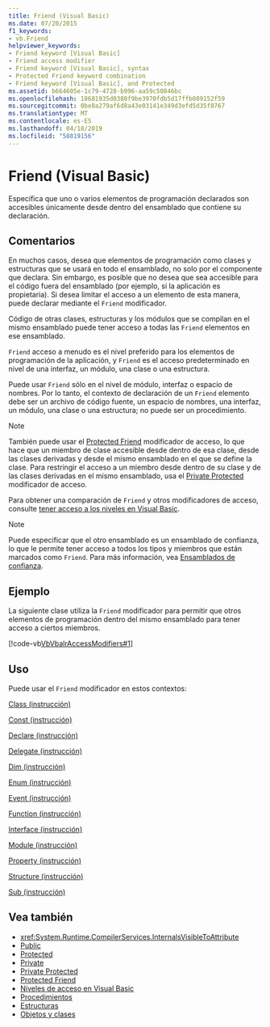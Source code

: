```yaml
---
title: Friend (Visual Basic)
ms.date: 07/20/2015
f1_keywords:
- vb.Friend
helpviewer_keywords:
- Friend keyword [Visual Basic]
- Friend access modifier
- Friend keyword [Visual Basic], syntax
- Protected Friend keyword combination
- Friend keyword [Visual Basic], and Protected
ms.assetid: b664605e-1c79-4728-b996-aa59c50846bc
ms.openlocfilehash: 18681935d0380f9be3970fdb5d17ffb089152f59
ms.sourcegitcommit: 0be8a279af6d8a43e03141e349d3efd5d35f8767
ms.translationtype: MT
ms.contentlocale: es-ES
ms.lasthandoff: 04/18/2019
ms.locfileid: "58819156"
---
```

# <a name="friend-visual-basic"></a>Friend (Visual Basic)
Especifica que uno o varios elementos de programación declarados son accesibles únicamente desde dentro del ensamblado que contiene su declaración.  
  
## <a name="remarks"></a>Comentarios  
 En muchos casos, desea que elementos de programación como clases y estructuras que se usará en todo el ensamblado, no solo por el componente que declara. Sin embargo, es posible que no desea que sea accesible para el código fuera del ensamblado (por ejemplo, si la aplicación es propietaria). Si desea limitar el acceso a un elemento de esta manera, puede declarar mediante el `Friend` modificador.  
  
 Código de otras clases, estructuras y los módulos que se compilan en el mismo ensamblado puede tener acceso a todas las `Friend` elementos en ese ensamblado.  
  
 `Friend` acceso a menudo es el nivel preferido para los elementos de programación de la aplicación, y `Friend` es el acceso predeterminado en nivel de una interfaz, un módulo, una clase o una estructura.  
  
 Puede usar `Friend` sólo en el nivel de módulo, interfaz o espacio de nombres. Por lo tanto, el contexto de declaración de un `Friend` elemento debe ser un archivo de código fuente, un espacio de nombres, una interfaz, un módulo, una clase o una estructura; no puede ser un procedimiento.  

> [!NOTE]
> También puede usar el [Protected Friend](protected-friend.md) modificador de acceso, lo que hace que un miembro de clase accesible desde dentro de esa clase, desde las clases derivadas y desde el mismo ensamblado en el que se define la clase. Para restringir el acceso a un miembro desde dentro de su clase y de las clases derivadas en el mismo ensamblado, usa el [Private Protected](private-protected.md) modificador de acceso.

 Para obtener una comparación de `Friend` y otros modificadores de acceso, consulte [tener acceso a los niveles en Visual Basic](../../../visual-basic/programming-guide/language-features/declared-elements/access-levels.md).  
  
> [!NOTE]
>  Puede especificar que el otro ensamblado es un ensamblado de confianza, lo que le permite tener acceso a todos los tipos y miembros que están marcados como `Friend`. Para más información, vea [Ensamblados de confianza](../../../standard/assembly/friend-assemblies.md).  
  
## <a name="example"></a>Ejemplo  
 La siguiente clase utiliza la `Friend` modificador para permitir que otros elementos de programación dentro del mismo ensamblado para tener acceso a ciertos miembros.  
  
 [!code-vb[VbVbalrAccessModifiers#1](~/samples/snippets/visualbasic/VS_Snippets_VBCSharp/vbvbalraccessmodifiers/vb/class1.vb#1)]  
  
## <a name="usage"></a>Uso  
 Puede usar el `Friend` modificador en estos contextos:  
  
 [Class (instrucción)](../../../visual-basic/language-reference/statements/class-statement.md)  
  
 [Const (instrucción)](../../../visual-basic/language-reference/statements/const-statement.md)  
  
 [Declare (instrucción)](../../../visual-basic/language-reference/statements/declare-statement.md)  
  
 [Delegate (instrucción)](../../../visual-basic/language-reference/statements/delegate-statement.md)  
  
 [Dim (instrucción)](../../../visual-basic/language-reference/statements/dim-statement.md)  
  
 [Enum (instrucción)](../../../visual-basic/language-reference/statements/enum-statement.md)  
  
 [Event (instrucción)](../../../visual-basic/language-reference/statements/event-statement.md)  
  
 [Function (instrucción)](../../../visual-basic/language-reference/statements/function-statement.md)  
  
 [Interface (instrucción)](../../../visual-basic/language-reference/statements/interface-statement.md)  
  
 [Module (instrucción)](../../../visual-basic/language-reference/statements/module-statement.md)  
  
 [Property (instrucción)](../../../visual-basic/language-reference/statements/property-statement.md)  
  
 [Structure (instrucción)](../../../visual-basic/language-reference/statements/structure-statement.md)  
  
 [Sub (instrucción)](../../../visual-basic/language-reference/statements/sub-statement.md)  
  
## <a name="see-also"></a>Vea también

- <xref:System.Runtime.CompilerServices.InternalsVisibleToAttribute>
- [Public](../../../visual-basic/language-reference/modifiers/public.md)
- [Protected](../../../visual-basic/language-reference/modifiers/protected.md)
- [Private](../../../visual-basic/language-reference/modifiers/private.md)
- [Private Protected](./private-protected.md)
- [Protected Friend](./protected-friend.md)
- [Niveles de acceso en Visual Basic](../../../visual-basic/programming-guide/language-features/declared-elements/access-levels.md)
- [Procedimientos](../../../visual-basic/programming-guide/language-features/procedures/index.md)
- [Estructuras](../../../visual-basic/programming-guide/language-features/data-types/structures.md)
- [Objetos y clases](../../../visual-basic/programming-guide/language-features/objects-and-classes/index.md)
